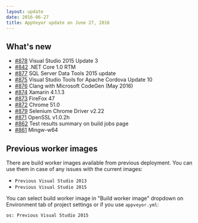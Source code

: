 ```yaml
---
layout: update
date: 2016-06-27
title: AppVeyor update on June 27, 2016
---
```


## What's new 

* [#878](https://github.com/appveyor/ci/issues/878) Visual Studio 2015 Update 3
* [#842](https://github.com/appveyor/ci/issues/842) .NET Core 1.0 RTM
* [#877](https://github.com/appveyor/ci/issues/877) SQL Server Data Tools 2015 update
* [#875](https://github.com/appveyor/ci/issues/875) Visual Studio Tools for Apache Cordova Update 10
* [#876](https://github.com/appveyor/ci/issues/876) Clang with Microsoft CodeGen (May 2016)
* [#874](https://github.com/appveyor/ci/issues/874) Xamarin 4.1.1.3
* [#873](https://github.com/appveyor/ci/issues/873) FireFox 47
* [#872](https://github.com/appveyor/ci/issues/872) Chrome 51.0
* [#879](https://github.com/appveyor/ci/issues/879) Selenium Chrome Driver v2.22
* [#871](https://github.com/appveyor/ci/issues/871) OpenSSL v1.0.2h
* [#862](https://github.com/appveyor/ci/issues/862) Test results summary on build jobs page
* [#861](https://github.com/appveyor/ci/issues/861) Mingw-w64



## Previous worker images

There are build worker images available from previous deployment. You can use them in case of any issues with the current images:

- `Previous Visual Studio 2013`
- `Previous Visual Studio 2015`

You can select build worker image in "Build worker image" dropdown on Environment tab of project settings or if you use `appveyor.yml`:

    os: Previous Visual Studio 2015